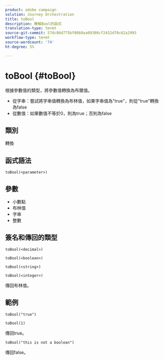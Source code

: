 ```yaml
---
product: adobe campaign
solution: Journey Orchestration
title: toBool
description: 瞭解Bool的函式
translation-type: tm+mt
source-git-commit: 57dc86d775bf8860aa09300cf2432d70c62a2993
workflow-type: tm+mt
source-wordcount: '74'
ht-degree: 5%

---
```



# toBool {#toBool}

根據參數值的類型，將參數值轉換為布爾值。

* 從字串：嘗試將字串值轉換為布林值，如果字串值為&quot;true&quot;，則從&quot;true&quot;轉換為false
* 從數值：如果數值不等於0，則為true；否則為false

## 類別

轉換

## 函式語法

`toBool(<parameter>)`

## 參數

* 小數點
* 布林值
* 字串
* 整數

## 簽名和傳回的類型

`toBool(<decimal>)`

`toBool(<boolean>)`

`toBool(<string>)`

`toBool(<integer>)`

傳回布林值。

## 範例

`toBool("true")`

`toBool(1)`

傳回true。

`toBool("this is not a boolean")`

傳回false。
